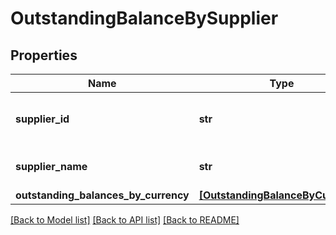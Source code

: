 # OutstandingBalanceBySupplier


## Properties
Name | Type | Description | Notes
------------ | ------------- | ------------- | -------------
**supplier_id** | **str** | Unique identifier for the supplier. | [optional] 
**supplier_name** | **str** | Full name of the supplier. | [optional] 
**outstanding_balances_by_currency** | [**[OutstandingBalanceByCurrency]**](OutstandingBalanceByCurrency.md) |  | [optional] 

[[Back to Model list]](../../README.md#documentation-for-models) [[Back to API list]](../../README.md#documentation-for-api-endpoints) [[Back to README]](../../README.md)


